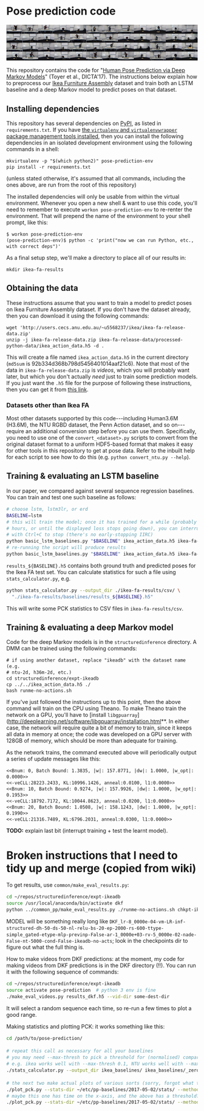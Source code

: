 # Pose prediction code

<p align="center">
  <a href="http://users.cecs.anu.edu.au/~u5568237/ikea/" target="_blank">
    <img src="images/ikea-fa-teaser.jpg"
        title="Sample of images from Ikea Furniture Assembly dataset"
        alt="A grid of frames from videos of people screwing legs into Ikea tables" />
  </a>
</p>

This repository contains the code for "[Human Pose Prediction via Deep Markov
Models](https://arxiv.org/pdf/1707.09240.pdf)" (Toyer et al., DICTA'17). The
instructions below explain how to preprocess our [Ikea Furniture
Assembly](http://users.cecs.anu.edu.au/~u5568237/ikea/) dataset and train both
an LSTM baseline and a deep Markov model to predict poses on that dataset.

## Installing dependencies

This repository has several dependencies on [PyPI](https://pypi.org/), as listed
in `requirements.txt`. If you have [the `virtualenv` and `virtualenvwrapper`
package management tools
installed](http://exponential.io/blog/2015/02/10/install-virtualenv-and-virtualenvwrapper-on-ubuntu/),
then you can install the following dependencies in an isolated development
environment using the following commands in a shell:

    mkvirtualenv -p "$(which python2)" pose-prediction-env
    pip install -r requirements.txt
    
(unless stated otherwise, it's assumed that all commands, including the ones
above, are run from the root of this repository)

The installed dependencies will only be usable from within the virtual
environment. Whenever you open a new shell & want to use this code, you'll need
to remember to execute `workon pose-prediction-env` to re-renter the
environment. That will prepend the name of the environment to your shell prompt,
like this:

    $ workon pose-prediction-env
    (pose-prediction-env)$ python -c 'print("now we can run Python, etc., with correct deps")'

As a final setup step, we'll make a directory to place all of our results in:

    mkdir ikea-fa-results 

## Obtaining the data

These instructions assume that you want to train a model to predict poses on
Ikea Furniture Assembly dataset. If you don't have the dataset already, then you
can download it using the following commands:

    wget 'http://users.cecs.anu.edu.au/~u5568237/ikea/ikea-fa-release-data.zip'
    unzip -j ikea-fa-release-data.zip ikea-fa-release-data/processed-python-data/ikea_action_data.h5 -d .
    
This will create a file named `ikea_action_data.h5` in the current directory
(`md5sum` is 92b334d368b798d5456401014aaf21c6). Note that most of the data in
`ikea-fa-release-data.zip` is _videos_, which you will probably want later, but
which you don't actually _need_ just to train some prediction models. If you
just want the `.h5` file for the purpose of following these instructions, then
you can get it from [this
link](https://mega.nz/#!ULwV1KYK!E2IxcLk3QaX3wMeMmSO5xHOMfcXZ2guYUU1Ni6KB77I).

### Datasets other than Ikea FA

Most other datasets supported by this code---including Human3.6M (H3.6M), the
NTU RGBD dataset, the Penn Action dataset, and so on---require an additional
conversion step before you can use them. Specifically, you need to use one of
the `convert_<dataset>.py` scripts to convert from the original dataset format
to a uniform HDF5-based format that makes it easy for other tools in this
repository to get at pose data. Refer to the inbuilt help for each script to see
how to do this (e.g. `python convert_ntu.py --help`).

## Training & evaluating an LSTM baseline

In our paper, we compared against several sequence regression baselines. You can
train and test one such baseline as follows:

```bash
# choose lstm, lstm3lr, or erd
BASELINE=lstm
# this will train the model; once it has trained for a while (probably a few
# hours, or until the displayed loss stops going down), you can interrupt it
# with Ctrl+C to stop (there's no early-stopping IIRC)
python basic_lstm_baselines.py "$BASELINE" ikea_action_data.h5 ikea-fa-results/baselines/
# re-running the script will produce results
python basic_lstm_baselines.py "$BASELINE" ikea_action_data.h5 ikea-fa-results/baselines/
```

`results_${BASELINE}.h5` contains both ground truth and predicted poses for the
Ikea FA test set. You can calculate statistics for such a file using
`stats_calculator.py`, e.g.

```bash
python stats_calculator.py --output_dir ./ikea-fa-results/csv/ \
  "./ikea-fa-results/baselines/results_${BASELINE}.h5"
```

This will write some PCK statistics to CSV files in `ikea-fa-results/csv`.

## Training & evaluating a deep Markov model

Code for the deep Markov models is in the `structuredinference` directory. A DMM
can be trained using the following commands:

```
# if using another dataset, replace "ikeadb" with the dataset name (e.g.
# ntu-2d, h36m-2d, etc.)
cd structuredinference/expt-ikeadb
cp ../../ikea_action_data.h5 ./
bash runme-no-actions.sh
```

If you've just followed the instructions up to this point, then the above
command will train on the CPU using Theano. To make Theano train the network on
a GPU, you'll have to [install
`libgpuarray`](http://deeplearning.net/software/libgpuarray/installation.html**.
In either case, the network will require quite a bit of memory to train, since
it keeps all data in memory at once; the code was developed on a GPU server with
128GB of memory, which should be more than adequate for training.

As the network trains, the command executed above will periodically output a
series of update messages like this:

	<<Bnum: 0, Batch Bound: 1.3835, |w|: 157.8771, |dw|: 1.0000, |w_opt|: 0.0000>>
	<<-veCLL:28223.2433, KL:10996.1426, anneal:0.0100, l1:0.0000>>
	<<Bnum: 10, Batch Bound: 0.9274, |w|: 157.9926, |dw|: 1.0000, |w_opt|: 0.1953>>
	<<-veCLL:18792.7172, KL:10044.8623, anneal:0.0200, l1:0.0000>>
	<<Bnum: 20, Batch Bound: 1.0508, |w|: 158.1243, |dw|: 1.0000, |w_opt|: 0.1990>>
	<<-veCLL:21316.7489, KL:6796.2031, anneal:0.0300, l1:0.0000>>
    
**TODO:** explain last bit (interrupt training + test the learnt model).

# Broken instructions that I need to tidy up and merge (copied from wiki)

To get results, use `common/make_eval_results.py`:

```bash
cd ~/repos/structuredinference/expt-ikeadb
source /usr/local/anaconda/bin/activate dkf
python ../common_pp/make_eval_results.py ./runme-no-actions.sh chkpt-ikeadb/MODEL-config.pkl chkpt-ikeadb/MODEL-EPNNN-params.npz results_dkf.h5
```

MODEL will be something really long like
`DKF_lr-8_0000e-04-vm-LR-inf-structured-dh-50-ds-50-nl-relu-bs-20-ep-2000-rs-600-ttype-simple_gated-etype-mlp-previnp-False-ar-1_0000e+03-rv-5_0000e-02-nade-False-nt-5000-cond-False-ikeadb-no-acts`;
look in the checkpoints dir to figure out what the full thing is.

How to make videos from DKF predictions: at the moment, my code for making
videos from DKF predictions is in the DKF directory (!!). You can run it with
the following sequence of commands:

```bash
cd ~/repos/structuredinference/expt-ikeadb
source activate pose-prediction  # python 3 env is fine
./make_eval_videos.py results_dkf.h5 --vid-dir some-dest-dir
```

It will select a random sequence each time, so re-run a few times to plot a good range.

Making statistics and plotting PCK: it works something like this:

```bash
cd /path/to/pose-prediction/

# repeat this call as necessary for all your baselines
# you may need --max-thresh to pick a threshold for (normalised) comparisons
# e.g. ikea works well with --max-thresh 0.1, NTU works well with --max-thresh 1
./stats_calculator.py --output_dir ikea_baselines/ ikea_baselines/_zero_velocity.h5

# the next two make actual plots of various sorts (sorry, forgot what they actually are)
./plot_pck.py --stats-dir ~/etc/pp-baselines/2017-05-02/stats/ --methods dkf srnn erd lstm lstm3lr zero_velocity --method-names DKF SRNN ERD LSTM LSTM3LR "Zero-velocity" --parts elbows shoulders wrists --save plot.pdf --fps 16 --times 1 10 25 50 --no-thresh-px --dims 6 8 && mv plot.pdf plot-xtype-thresh.pdf
# maybe this one has time on the x-axis, and the above has a threshold?
./plot_pck.py --stats-dir ~/etc/pp-baselines/2017-05-02/stats/ --methods dkf srnn erd lstm lstm3lr zero_velocity --method-names DKF SRNN ERD LSTM LSTM3LR "Zero-velocity" --parts elbows shoulders wrists --save plot.pdf --legend-below --xtype time --fps 16 && mv plot.pdf plot-xtype-time.pdf
```
